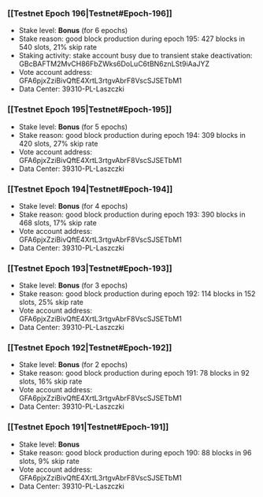 ### [[Testnet Epoch 196|Testnet#Epoch-196]]
* Stake level: **Bonus** (for 6 epochs)
* Stake reason: good block production during epoch 195: 427 blocks in 540 slots, 21% skip rate
* Staking activity: stake account busy due to transient stake deactivation: GBcBAFTM2MvCH86FbZWks6DoLuC6tBN6znLSt9iAaJYZ
* Vote account address: GFA6pjxZziBivQftE4XrtL3rtgvAbrF8VscSJSETbM1
* Data Center: 39310-PL-Laszczki
### [[Testnet Epoch 195|Testnet#Epoch-195]]
* Stake level: **Bonus** (for 5 epochs)
* Stake reason: good block production during epoch 194: 309 blocks in 420 slots, 27% skip rate
* Vote account address: GFA6pjxZziBivQftE4XrtL3rtgvAbrF8VscSJSETbM1
* Data Center: 39310-PL-Laszczki
### [[Testnet Epoch 194|Testnet#Epoch-194]]
* Stake level: **Bonus** (for 4 epochs)
* Stake reason: good block production during epoch 193: 390 blocks in 468 slots, 17% skip rate
* Vote account address: GFA6pjxZziBivQftE4XrtL3rtgvAbrF8VscSJSETbM1
* Data Center: 39310-PL-Laszczki
### [[Testnet Epoch 193|Testnet#Epoch-193]]
* Stake level: **Bonus** (for 3 epochs)
* Stake reason: good block production during epoch 192: 114 blocks in 152 slots, 25% skip rate
* Vote account address: GFA6pjxZziBivQftE4XrtL3rtgvAbrF8VscSJSETbM1
* Data Center: 39310-PL-Laszczki
### [[Testnet Epoch 192|Testnet#Epoch-192]]
* Stake level: **Bonus** (for 2 epochs)
* Stake reason: good block production during epoch 191: 78 blocks in 92 slots, 16% skip rate
* Vote account address: GFA6pjxZziBivQftE4XrtL3rtgvAbrF8VscSJSETbM1
* Data Center: 39310-PL-Laszczki
### [[Testnet Epoch 191|Testnet#Epoch-191]]
* Stake level: **Bonus**
* Stake reason: good block production during epoch 190: 88 blocks in 96 slots, 9% skip rate
* Vote account address: GFA6pjxZziBivQftE4XrtL3rtgvAbrF8VscSJSETbM1
* Data Center: 39310-PL-Laszczki
